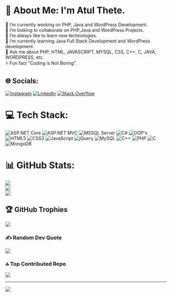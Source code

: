 # 💫 About Me: I'm Atul Thete.
🔭 I’m currently working on PHP, Java and WordPress Development.<br>👯 I’m looking to collaborate on PHP,Java and WordPress Projects.<br>🤝 I’m always like to learn new technologies.<br>🌱 I’m currently learning Java Full Stack Development and WordPress development.<br>💬 Ask me about PHP, HTML, JAVASCRIPT, MYSQL, CSS, C++, C, JAVA, WORDPRESS, etc.<br>⚡ Fun fact "Coding is Not Boring".


## 🌐 Socials:
[![Instagram](https://img.shields.io/badge/Instagram-%23E4405F.svg?logo=Instagram&logoColor=white)](https://instagram.com/2003_atul_27) [![LinkedIn](https://img.shields.io/badge/LinkedIn-%230077B5.svg?logo=linkedin&logoColor=white)](https://linkedin.com/in/atul-thete-27012003) [![Stack Overflow](https://img.shields.io/badge/-Stackoverflow-FE7A16?logo=stack-overflow&logoColor=white)](https://stackoverflow.com/users/22294165) 

# 💻 Tech Stack:
![ASP.NET Core](https://img.shields.io/badge/php-%23777BB4.svg?style=for-the-badge&logo=php&logoColor=white) ![ASP.NET MVC](https://img.shields.io/badge/pandas-%23150458.svg?style=for-the-badge&logo=pandas&logoColor=white) ![MSSQL Server](https://img.shields.io/badge/numpy-%23013243.svg?style=for-the-badge&logo=numpy&logoColor=white) ![C#](https://img.shields.io/badge/MariaDB-003545?style=for-the-badge&logo=mariadb&logoColor=white)  ![OOP's](https://img.shields.io/badge/adobephotoshop-%2331A8FF.svg?style=for-the-badge&logo=adobephotoshop&logoColor=white)  ![HTML5](https://img.shields.io/badge/html5-%23E34F26.svg?style=for-the-badge&logo=html5&logoColor=white) ![CSS3](https://img.shields.io/badge/css3-%231572B6.svg?style=for-the-badge&logo=css3&logoColor=white) ![JavaScript](https://img.shields.io/badge/javascript-%23323330.svg?style=for-the-badge&logo=javascript&logoColor=%23F7DF1E) ![jQuery](https://img.shields.io/badge/jquery-%230769AD.svg?style=for-the-badge&logo=jquery&logoColor=white)  ![MySQL](https://img.shields.io/badge/mysql-%2300f.svg?style=for-the-badge&logo=mysql&logoColor=white) ![C++](https://img.shields.io/badge/java-%23ED8B00.svg?style=for-the-badge&logo=java&logoColor=white) ![PHP](https://img.shields.io/badge/c++-%2300599C.svg?style=for-the-badge&logo=c%2B%2B&logoColor=white) ![C](https://img.shields.io/badge/c-%2300599C.svg?style=for-the-badge&logo=c&logoColor=white) ![MongoDB](https://img.shields.io/badge/MongoDB-%234ea94b.svg?style=for-the-badge&logo=mongodb&logoColor=white)  
# 📊 GitHub Stats:
![](https://github-readme-stats.vercel.app/api?username=ATULTHETE27&theme=monokai&hide_border=false&include_all_commits=false&count_private=false)<br/>
![](https://github-readme-streak-stats.herokuapp.com/?user=ATULTHETE27&theme=monokai&hide_border=false)<br/>
![](https://github-readme-stats.vercel.app/api/top-langs/?username=ATULTHETE27&theme=monokai&hide_border=false&include_all_commits=false&count_private=false&layout=compact)

## 🏆 GitHub Trophies
![](https://github-profile-trophy.vercel.app/?username=ATULTHETE27&theme=radical&no-frame=false&no-bg=true&margin-w=4)

### ✍️ Random Dev Quote
![](https://quotes-github-readme.vercel.app/api?type=vetical&theme=radical)

### 🔝 Top Contributed Repo
![](https://github-contributor-stats.vercel.app/api?username=ATULTHETE27&limit=5&theme=darkhub&combine_all_yearly_contributions=true)

---
[![](https://visitcount.itsvg.in/api?id=ATULTHETE27&icon=1&color=4)](https://visitcount.itsvg.in)

<!-- Proudly created with GPRM ( https://gprm.itsvg.in ) -->
